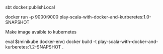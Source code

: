 sbt docker:publishLocal

docker run -p 9000:9000 play-scala-with-docker-and-kurberetes:1.0-SNAPSHOT

Make image avaible to kubernetes

eval $(minikube docker-env)
docker build -t play-scala-with-docker-and-kurberetes:1.2-SNAPSHOT .